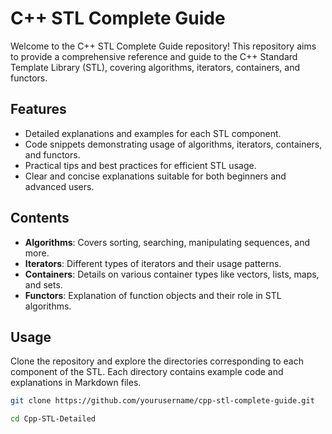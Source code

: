 # C++ STL Complete Guide

Welcome to the C++ STL Complete Guide repository! This repository aims to provide a comprehensive reference and guide to the C++ Standard Template Library (STL), covering algorithms, iterators, containers, and functors.

## Features

- Detailed explanations and examples for each STL component.
- Code snippets demonstrating usage of algorithms, iterators, containers, and functors.
- Practical tips and best practices for efficient STL usage.
- Clear and concise explanations suitable for both beginners and advanced users.

## Contents

- **Algorithms**: Covers sorting, searching, manipulating sequences, and more.
- **Iterators**: Different types of iterators and their usage patterns.
- **Containers**: Details on various container types like vectors, lists, maps, and sets.
- **Functors**: Explanation of function objects and their role in STL algorithms.

## Usage

Clone the repository and explore the directories corresponding to each component of the STL. Each directory contains example code and explanations in Markdown files.

```bash
git clone https://github.com/yourusername/cpp-stl-complete-guide.git

cd Cpp-STL-Detailed
